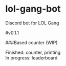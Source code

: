 # lol-gang-bot
Discord bot for LOL Gang

#v0.1.1

###Based counter (WIP)

Finished: counter, printing  
In progress: leaderboard

